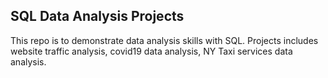 ## SQL Data Analysis Projects

This repo is to demonstrate data analysis skills with SQL. 
Projects includes website traffic analysis, covid19 data analysis, NY Taxi services data analysis.
